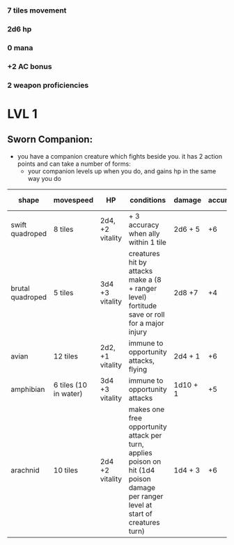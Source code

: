 ### 7 tiles movement

### 2d6 hp 

### 0 mana 

### +2 AC bonus 

### 2 weapon proficiencies

# LVL 1

## Sworn Companion:

  + you have a companion creature which fights beside you. it has 2 action points and can take a number of forms:
    + your companion levels up when you do, and gains hp in the same way you do
    
      
| shape | movespeed | HP | conditions | damage | accuracy | armor class |
| --- | --- | --- | --- | --- | --- | --- |
| swift quadroped | 8 tiles | 2d4, +2 vitality | + 3 accuracy when ally within 1 tile | 2d6 + 5 | +6 | 16 |
| brutal quadroped | 5 tiles | 3d4 +3 vitality | creatures hit by attacks make a (8 + ranger level) fortitude save or roll for a major injury| 2d8 +7 |+4| 17 |
| avian | 12 tiles | 2d2, +1 vitality | immune to opportunity attacks, flying | 2d4 + 1 | +6 | 22 |
| amphibian | 6 tiles (10 in water) | 3d4 +3 vitality | immune to opportunity attacks | 1d10 + 1 |+5| 17 (22 in water)|
| arachnid | 10 tiles | 2d4 +2 vitality | makes one free opportunity attack per turn, applies poison on hit (1d4 poison damage per ranger level at start of creatures turn)| 1d4 + 3 | +6 | 18 |
